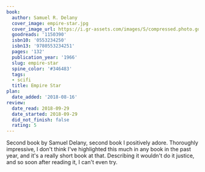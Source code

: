 ```yaml
---
book:
  author: Samuel R. Delany
  cover_image: empire-star.jpg
  cover_image_url: https://i.gr-assets.com/images/S/compressed.photo.goodreads.com/books/1213573357l/1150390.jpg
  goodreads: '1150390'
  isbn10: '0553234250'
  isbn13: '9780553234251'
  pages: '132'
  publication_year: '1966'
  slug: empire-star
  spine_color: '#346483'
  tags:
  - scifi
  title: Empire Star
plan:
  date_added: '2018-08-16'
review:
  date_read: 2018-09-29
  date_started: 2018-09-29
  did_not_finish: false
  rating: 5
---
```


Second book by Samuel Delany, second book I positively adore. Thoroughly impressive, I don't think I've highlighted this much in any book in the past year, and it's a really short book at that. Describing it wouldn't do it justice, and so soon after reading it, I can't even try.
